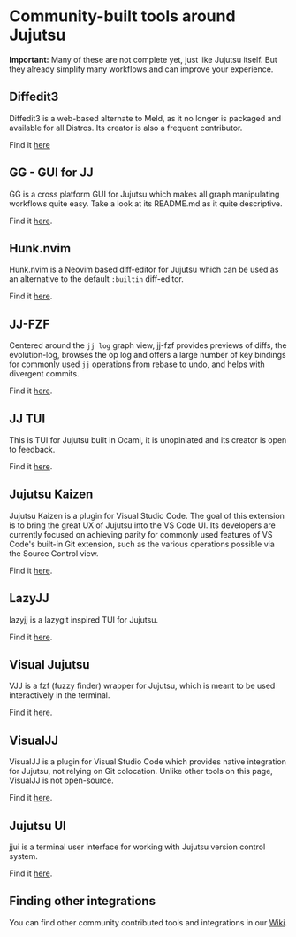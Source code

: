 # Community-built tools around Jujutsu

**Important:** Many of these are not complete yet, just like Jujutsu itself.
But they already simplify many workflows and can improve your experience.


## Diffedit3

Diffedit3 is a web-based alternate to Meld, as it no longer is packaged and
available for all Distros. Its creator is also a frequent contributor.

Find it [here][diffedit3]

## GG - GUI for JJ

GG is a cross platform GUI for Jujutsu which makes all graph manipulating
workflows quite easy. Take a look at its README.md as it quite descriptive.

Find it [here][gg].

## Hunk.nvim

Hunk.nvim is a Neovim based diff-editor for Jujutsu which can be used as an
alternative to the default `:builtin` diff-editor.

Find it [here][hunk.nvim].

## JJ-FZF

Centered around the `jj log` graph view, jj-fzf provides previews of diffs, the
evolution-log, browses the op log and offers a large number of key bindings for
commonly used `jj` operations from rebase to undo, and helps with divergent commits.

Find it [here][jj-fzf].

## JJ TUI

This is TUI for Jujutsu built in Ocaml, it is unopiniated and its creator is
open to feedback.

Find it [here][jj_tui].

## Jujutsu Kaizen

Jujutsu Kaizen is a plugin for Visual Studio Code. The goal of this extension is to bring the great UX of Jujutsu into the VS Code UI.
Its developers are currently focused on achieving parity for commonly used features of VS Code's built-in Git extension, such as the various operations possible via the Source Control view.

Find it [here][jjk].

## LazyJJ

lazyjj is a lazygit inspired TUI for Jujutsu.

Find it [here][lazyjj].

## Visual Jujutsu

VJJ is a fzf (fuzzy finder) wrapper for Jujutsu, which is meant to be used
interactively in the terminal.

Find it [here][vjj].

## VisualJJ

VisualJJ is a plugin for Visual Studio Code which provides native integration
for Jujutsu, not relying on Git colocation. Unlike other tools on this page,
VisualJJ is not open-source.

Find it [here][visualjj].

## Jujutsu UI

jjui is a terminal user interface for working with Jujutsu version control system.

Find it [here][jjui].

<!-- TODO: Add benbrittains/cultivate when its ready -->
## Finding other integrations

You can find other community contributed tools and integrations in our
[Wiki].

[cultivate]: https://github.com/benbrittain/cultivate
[diffedit3]: https://github.com/ilyagr/diffedit3
[gg]: https://github.com/gulbanana/gg
[hunk.nvim]: https://github.com/julienvincent/hunk.nvim
[jj-fzf]: https://github.com/tim-janik/jj-fzf
[jj_tui]: https://github.com/faldor20/jj_tui
[jjk]: https://github.com/keanemind/jjk
[lazyjj]: https://github.com/Cretezy/lazyjj
[vjj]: https://github.com/noahmayr/vjj
[visualjj]: https://www.visualjj.com
[Wiki]: https://github.com/jj-vcs/jj/wiki
[jjui]: https://github.com/idursun/jjui